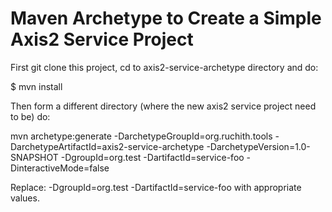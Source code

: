 Maven Archetype to Create a Simple Axis2 Service Project
========================================================

First git clone this project, cd to axis2-service-archetype directory and do:

$ mvn install

Then form a different directory (where the new axis2 service project need to be) do:

mvn archetype:generate -DarchetypeGroupId=org.ruchith.tools -DarchetypeArtifactId=axis2-service-archetype -DarchetypeVersion=1.0-SNAPSHOT -DgroupId=org.test -DartifactId=service-foo -DinteractiveMode=false

Replace: -DgroupId=org.test -DartifactId=service-foo with appropriate values.
